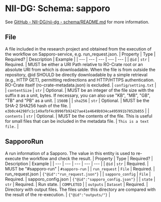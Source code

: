 # NII-DG: Schema: sapporo

See [GitHub - NII-DG/nii-dg - schema/README.md](https://github.com/NII-DG/nii-dg/blob/main/schema/README.md) for more information.

## File
A file included in the research project and obtained from the execution of the workflow on Sapporo-service, e.g. run_request.json.
| Property | Type | Required? | Description | Example |
| --- | --- | --- | --- | --- |
| `@id` | `str` | Required. | MUST be either a URI Path relative to RO-Crate root or an absolute URI from which is downloadable. When the file is from outside the repository, @id SHOULD be directly downloadable by a simple retrieval (e.g., HTTP GET), permitting redirections and HTTP/HTTPS authentication. RO-Crate itself (ro-crate-metadata.json) is excluded. | `config/setting.txt` |
| `contentSize` | `str` | Optional. | MUST be an integer of the file size with the suffix `B` as a unit, bytes. If necessary, you can also use "KB", "MB", "GB", "TB" and "PB" as a unit. | `1560B` |
| `sha256` | `str` | Optional. | MUST be the SHA-2 SHA256 hash of the file. | `e3b0c44298fc1c149afbf4c8996fb92427ae41e4649b934ca495991b7852b855` |
| `contents` | `str` | Optional. | MUST be the contents of the file. This is useful for small files that can be included in the metadata file. | `This is a text file.` |

## SapporoRun
A run information of a Sapporo. The value in this entity is used to re-execute the workflow and check the result.
| Property | Type | Required? | Description | Example |
| --- | --- | --- | --- | --- |
| `@id` | `str` | Required. | MUST be "#sapporo-run" | `#sapporo-run` |
| `run_request` | `File` | Required. | run_request.json | `{"@id":"run_request.json"}` |
| `sapporo_config` | `File` | Required. | sapporo_config.json | `{"@id":"sapporo_config.json"}` |
| `state` | `str` | Required. | Run state. | `COMPLETED` |
| `outputs` | `Dataset` | Required. | Directory with output files. The files under this directory are compared with the result of the re-execution. | `{"@id":"outputs/"}` |
